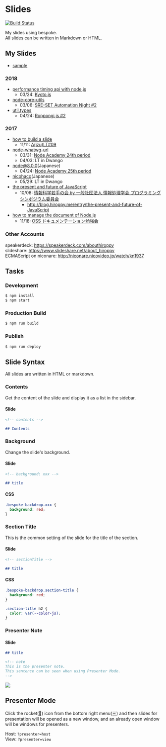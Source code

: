 # Slides

[![Build Status](https://travis-ci.org/hiroppy/slides.svg?branch=master)](https://travis-ci.org/hiroppy/slides)

My slides using bespoke.  
All slides can be written in Markdown or HTML.

## My Slides

* [sample](http://slides.hiroppy.me/hello/)

### 2018

* [performance timing api with node.js](http://slides.hiroppy.me/performance-timing-api-with-node.js/)
  * 03/24: [Kyoto.js](https://kyotojs.connpass.com/event/80019/)
* [node-core-utils](http://slides.hiroppy.me/node-core-utils/)
  * 03/06: [SRE-SET Automation Night #2](https://mercari.connpass.com/event/79046/)
* [util.types](http://slides.hiroppy.me/util.types)
  * 04/24: [Roppongi.js #2](https://roppongi-js.connpass.com/event/82998/)

### 2017

* [how to build a slide](http://slides.hiroppy.me/how-to-build-a-slide/)
  * 11/11: [A(izu)LT#09](https://atnd.org/events/91189)
* [node-whatwg-url](http://slides.hiroppy.me/node-whatwg-url/)
  * 03/31: [Node Academy 24th period](https://nodejs.connpass.com/event/53534/)
  * 04/03: LT in Dwango
* [node@8.0.0](http://hiroppy.github.io/slides/node8/)(Japanese)
  * 04/24: [Node Academy 25th period](https://nodejs.connpass.com/event/54749/)
* [nicohaco](http://slides.hiroppy.me/nicohaco/)(Japanese)
  * 05/29: LT in Dwango
* [the present and future of JavaScript](http://slides.hiroppy.me/the-present-and-future-of-JavaScript/)
  * 10/08: [情報科学若手の会 by 一般社団法人 情報処理学会 プログラミングシンポジウム委員会](http://wakate.org/2017/07/20/50th-general/)
    * http://blog.hiroppy.me/entry/the-present-and-future-of-JavaScript
* [how to manage the document of Node.js](http://slides.hiroppy.me/how-to-manage-the-document-of-Node.js)
  * 11/18: [OSS ドキュメンテーション勉強会](https://kbkz.connpass.com/event/5150/)

### Other Accounts

speakerdeck: https://speakerdeck.com/abouthiroppy  
slideshare: https://www.slideshare.net/about_hiroppy  
ECMAScript on niconare: http://niconare.nicovideo.jp/watch/kn1937

## Tasks

### Development

```sh
$ npm install
$ npm start
```

### Production Build

```sh
$ npm run build
```

### Publish

```sh
$ npm run deploy
```

## Slide Syntax

All slides are written in HTML or markdown.

### Contents

Get the content of the slide and display it as a list in the sidebar.

#### Slide

```md
<!-- contents -->

## Contents
```

### Background

Change the slide's background.

#### Slide

```md
<!-- background: xxx -->

## title
```

#### CSS

```css
.bespoke-backdrop.xxx {
  background: red;
}
```

### Section Title

This is the common setting of the slide for the title of the section.

#### Slide

```md
<!-- sectionTitle -->

## title
```

#### CSS

```css
.bespoke-backdrop.section-title {
  background: red;
}

.section-title h2 {
  color: var(--color-js);
}
```

### Presenter Note

#### Slide

```md
## title

<!-- note
This is the presenter note.
This sentence can be seen when using Presenter Mode.
-->
```

![](./images/presenter-host.png)

## Presenter Mode

Click the rocket(:rocket:) icon from the bottom right menu(三) and then slides for presentation will be opened as a new window, and an already open window will be windows for presenters.

Host: `?presenter=host`  
View: `?presenter=view`
